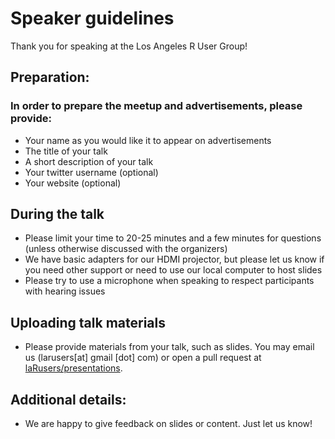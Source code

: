 # Speaker guidelines

Thank you for speaking at the Los Angeles R User Group!

## Preparation:
### In order to prepare the meetup and advertisements, please provide:
* Your name as you would like it to appear on advertisements
* The title of your talk
* A short description of your talk
* Your twitter username (optional)
* Your website (optional)

## During the talk
* Please limit your time to 20-25 minutes and a few minutes for questions (unless otherwise discussed with the organizers)
* We have basic adapters for our HDMI projector, but please let us know if you need other support or need to use our local computer to host slides
* Please try to use a microphone when speaking to respect participants with hearing issues

## Uploading talk materials
* Please provide materials from your talk, such as slides. You may email us (larusers[at] gmail [dot] com) or open a pull request at [laRusers/presentations](https://github.com/laRusers/presentations).

## Additional details:
* We are happy to give feedback on slides or content. Just let us know!
